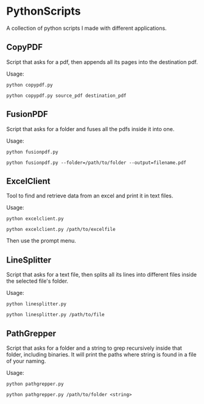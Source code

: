 # PythonScripts

A collection of python scripts I made with different applications.

## CopyPDF

Script that asks for a pdf, then appends all its pages into the destination pdf.

Usage:

```
python copypdf.py
```

```
python copypdf.py source_pdf destination_pdf
```

## FusionPDF

Script that asks for a folder and fuses all the pdfs inside it into one.

Usage:

```
python fusionpdf.py
```

```
python fusionpdf.py --folder=/path/to/folder --output=filename.pdf
```

## ExcelClient

Tool to find and retrieve data from an excel and print it in text files.

Usage:

```
python excelclient.py
```

```
python excelclient.py /path/to/excelfile
```

Then use the prompt menu.

## LineSplitter

Script that asks for a text file, then splits all its lines into different files inside the selected file's folder.

Usage:

```
python linesplitter.py
```

```
python linesplitter.py /path/to/file
```


## PathGrepper

Script that asks for a folder and a string to grep recursively inside that folder, including binaries.  It will print the paths where string is found in a file of your naming.

Usage:

```
python pathgrepper.py
```

```
python pathgrepper.py /path/to/folder <string>
```

